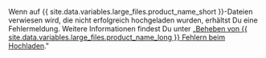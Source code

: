 Wenn auf {{ site.data.variables.large_files.product_name_short }}-Dateien verwiesen wird, die nicht erfolgreich hochgeladen wurden, erhältst Du eine Fehlermeldung. Weitere Informationen findest Du unter „[Beheben von {{ site.data.variables.large_files.product_name_long }} Fehlern beim Hochladen](/articles/resolving-git-large-file-storage-upload-failures)."
